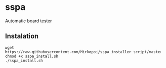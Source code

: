 # sspa

Automatic board tester

## Instalation 

```shell
wget https://raw.githubusercontent.com/Mirkopoj/sspa_installer_script/master/sspa_install.sh
chmod +x sspa_install.sh
./sspa_install.sh
```
